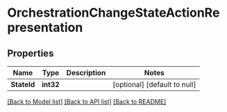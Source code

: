 # OrchestrationChangeStateActionRepresentation

## Properties
Name | Type | Description | Notes
------------ | ------------- | ------------- | -------------
**StateId** | **int32** |  | [optional] [default to null]

[[Back to Model list]](../README.md#documentation-for-models) [[Back to API list]](../README.md#documentation-for-api-endpoints) [[Back to README]](../README.md)


